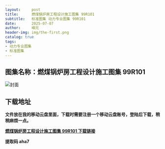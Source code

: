 ```yaml
---
layout:     post
title:      燃煤锅炉房工程设计施工图集 99R101
subtitle:   标准图集 动力专业图集 99R101
date:       2025-07-07
author:     峰兄
header-img: img/the-first.png
catalog: true
tags:
- 动力专业图集
- 标准图集
---
```

## 图集名称：燃煤锅炉房工程设计施工图集 99R101
![封面](https://pic1.imgdb.cn/item/6867955158cb8da5c88fcc19.jpg)


## 下载地址 ##
**文件放在我的移动云盘里面，下载时需要注册一个移动云盘账号，登陆后下载，稍稍麻烦一点。**  
  
[**燃煤锅炉房工程设计施工图集 99R101 下载链接**](https://caiyun.139.com/w/i/2nQQVCV4pCoa4)


**提取码 aha7**

